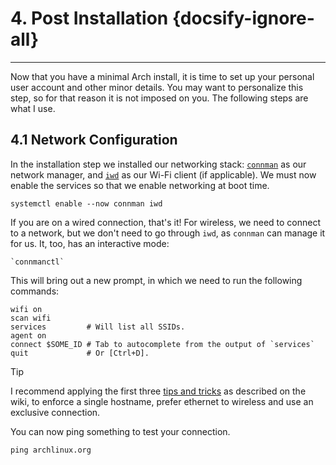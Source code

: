 # 4. Post Installation {docsify-ignore-all}
---

Now that you have a minimal Arch install, it is time to set up your personal user account and other minor details.
You may want to personalize this step, so for that reason it is not imposed on you.
The following steps are what I use.

## 4.1 Network Configuration

In the installation step we installed our networking stack: 
[`connman`](https://wiki.archlinux.org/index.php/ConnMan)
as our network manager, and [`iwd`](https://wiki.archlinux.org/index.php/Iwd) as our Wi-Fi client (if applicable).
We must now enable the services so that we enable networking at boot time.

```shell script
systemctl enable --now connman iwd
```

If you are on a wired connection, that's it!
For wireless, we need to connect to a network, but we don't need to go through `iwd`, as `connman` can manage it for us.
It, too, has an interactive mode:

```shell script
`connmanctl`
```

This will bring out a new prompt, in which we need to run the following commands:
```shell script
wifi on
scan wifi
services         # Will list all SSIDs.
agent on
connect $SOME_ID # Tab to autocomplete from the output of `services`
quit             # Or [Ctrl+D].
```

> [!TIP]
> I recommend applying the first three [tips and tricks](https://wiki.archlinux.org/index.php/ConnMan#Tips_and_tricks>)
> as described on the wiki, to enforce a single hostname, prefer ethernet to wireless and use an exclusive connection.

You can now ping something to test your connection.

```shell script
ping archlinux.org
```
